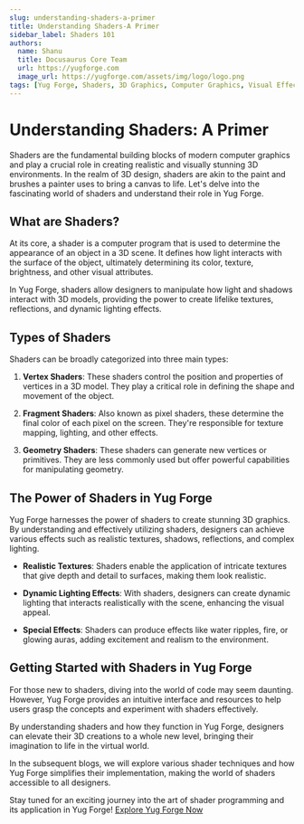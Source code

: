 ```yaml
---
slug: understanding-shaders-a-primer
title: Understanding Shaders-A Primer
sidebar_label: Shaders 101
authors:
  name: Shanu
  title: Docusaurus Core Team
  url: https://yugforge.com
  image_url: https://yugforge.com/assets/img/logo/logo.png
tags: [Yug Forge, Shaders, 3D Graphics, Computer Graphics, Visual Effects, docusaurus]
---
```


# Understanding Shaders: A Primer

Shaders are the fundamental building blocks of modern computer graphics and play a crucial role in creating realistic and visually stunning 3D environments. In the realm of 3D design, shaders are akin to the paint and brushes a painter uses to bring a canvas to life. Let's delve into the fascinating world of shaders and understand their role in Yug Forge.

## What are Shaders?

At its core, a shader is a computer program that is used to determine the appearance of an object in a 3D scene. It defines how light interacts with the surface of the object, ultimately determining its color, texture, brightness, and other visual attributes.

In Yug Forge, shaders allow designers to manipulate how light and shadows interact with 3D models, providing the power to create lifelike textures, reflections, and dynamic lighting effects.

## Types of Shaders

Shaders can be broadly categorized into three main types:

1. **Vertex Shaders**: These shaders control the position and properties of vertices in a 3D model. They play a critical role in defining the shape and movement of the object.

2. **Fragment Shaders**: Also known as pixel shaders, these determine the final color of each pixel on the screen. They're responsible for texture mapping, lighting, and other effects.

3. **Geometry Shaders**: These shaders can generate new vertices or primitives. They are less commonly used but offer powerful capabilities for manipulating geometry.

## The Power of Shaders in Yug Forge

Yug Forge harnesses the power of shaders to create stunning 3D graphics. By understanding and effectively utilizing shaders, designers can achieve various effects such as realistic textures, shadows, reflections, and complex lighting.

- **Realistic Textures**: Shaders enable the application of intricate textures that give depth and detail to surfaces, making them look realistic.

- **Dynamic Lighting Effects**: With shaders, designers can create dynamic lighting that interacts realistically with the scene, enhancing the visual appeal.

- **Special Effects**: Shaders can produce effects like water ripples, fire, or glowing auras, adding excitement and realism to the environment.

## Getting Started with Shaders in Yug Forge

For those new to shaders, diving into the world of code may seem daunting. However, Yug Forge provides an intuitive interface and resources to help users grasp the concepts and experiment with shaders effectively.

By understanding shaders and how they function in Yug Forge, designers can elevate their 3D creations to a whole new level, bringing their imagination to life in the virtual world.

In the subsequent blogs, we will explore various shader techniques and how Yug Forge simplifies their implementation, making the world of shaders accessible to all designers.

Stay tuned for an exciting journey into the art of shader programming and its application in Yug Forge! [Explore Yug Forge Now](https://www.yugforge.com)
